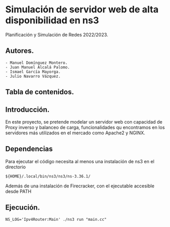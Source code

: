 # Simulación de servidor web de alta disponibilidad en ns3

Planificación y Simulación de Redes 2022/2023.

## Autores.
    - Manuel Domínguez Montero.
    - Juan Manuel Alcalá Palomo.
    - Ismael García Mayorga.
    - Julio Navarro Vázquez. 

## Tabla de contenidos.

## Introducción.

En este proyecto, se pretende modelar un servidor web con capacidad de Proxy inverso y balanceo de carga, funcionalidades
qu encontramos en los servidores más utilizados en el mercado como Apache2 y NGINX. 

## Dependencias
Para ejecutar el código necesita al menos una instalación de ns3 en el directorio
```shell
${HOME}/.local/bin/ns3/ns3/ns-3.36.1/
```

Además de una instalación de Firecracker, con el ejecutable accesible desde PATH

## Ejecución.

```shell
NS_LOG='Ipv4Router:Main' ./ns3 run "main.cc"
```


